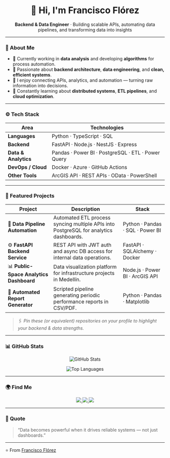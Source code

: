 <!-- 👋 Hi, I'm Francisco Flórez -->
<h1 align="center">👋 Hi, I'm Francisco Flórez</h1>

<p align="center">
  <b>Backend & Data Engineer</b> · Building scalable APIs, automating data pipelines, and transforming data into insights  
</p>

---

### 🧠 About Me
- 💼 Currently working in **data analysis** and developing **algorithms** for process automation.  
- 🧩 Passionate about **backend architecture**, **data engineering**, and **clean, efficient systems**.  
- 🧰 I enjoy connecting APIs, analytics, and automation — turning raw information into decisions.  
- 🌱 Constantly learning about **distributed systems**, **ETL pipelines**, and **cloud optimization**.

---

### ⚙️ Tech Stack

| Area | Technologies |
|------|---------------|
| **Languages** | Python · TypeScript · SQL |
| **Backend** | FastAPI · Node.js · NestJS · Express |
| **Data & Analytics** | Pandas · Power BI · PostgreSQL · ETL · Power Query |
| **DevOps / Cloud** | Docker · Azure · GitHub Actions |
| **Other Tools** | ArcGIS API · REST APIs · OData · PowerShell |

---

### 🚀 Featured Projects

| Project | Description | Stack |
|----------|--------------|-------|
| 🧠 **Data Pipeline Automation** | Automated ETL process syncing multiple APIs into PostgreSQL for analytics dashboards. | Python · Pandas · SQL · Power BI |
| ⚙️ **FastAPI Backend Service** | REST API with JWT auth and async DB access for internal data operations. | FastAPI · SQLAlchemy · Docker |
| 📊 **Public-Space Analytics Dashboard** | Data visualization platform for infrastructure projects in Medellín. | Node.js · Power BI · ArcGIS API |
| 🧰 **Automated Report Generator** | Scripted pipeline generating periodic performance reports in CSV/PDF. | Python · Pandas · Matplotlib |

> 🖇️ *Pin these (or equivalent) repositories on your profile to highlight your backend & data strengths.*

---

### 📊 GitHub Stats
<p align="center">
  <img src="https://github-readme-stats.vercel.app/api?username=Frjflorezra&show_icons=true&theme=tokyonight" alt="GitHub Stats" />
</p>
<p align="center">
  <img src="https://github-readme-stats.vercel.app/api/top-langs/?username=Frjflorezra&layout=compact&theme=tokyonight" alt="Top Languages" />
</p>

---

### 🌍 Find Me
<p align="center">
  <a href="www.linkedin.com/in/francisco-flórez-ramírez" target="_blank">
    <img src="https://img.shields.io/badge/LinkedIn-0077B5?style=for-the-badge&logo=linkedin&logoColor=white"/>
  </a>
  <a href="mailto:franciscojflorezr12@gmail.com">
    <img src="https://img.shields.io/badge/Email-D14836?style=for-the-badge&logo=gmail&logoColor=white"/>
  </a>
  <a href="https://github.com/Frjflorezra">
    <img src="https://img.shields.io/badge/GitHub-171515?style=for-the-badge&logo=github"/>
  </a>
</p>

---

### 🧩 Quote
> “Data becomes powerful when it drives reliable systems — not just dashboards.”

---

⭐️ From [Francisco Flórez](https://github.com/Frjflorezra)
